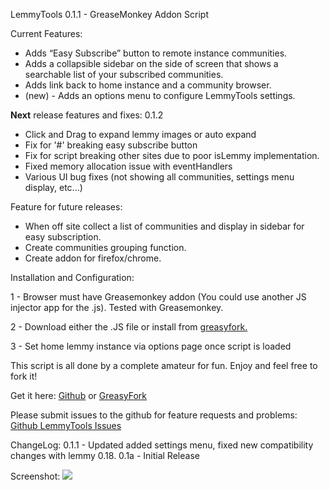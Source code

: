 <p>LemmyTools 0.1.1 - GreaseMonkey Addon Script</p>
<p>Current Features:</p>
<ul>
    <li>Adds “Easy Subscribe” button to remote instance communities.</li>
    <li>Adds a collapsible sidebar on the side of screen that shows a searchable list of your subscribed communities.</li>
    <li>Adds link back to home instance and a community browser.</li>
    <li>(new) - Adds an options menu to configure LemmyTools settings.</li>
</ul>
<p><b>Next</b> release features and fixes: 0.1.2</p>
<ul>
    <li>Click and Drag to expand lemmy images or auto expand </li>
    <li>Fix for '#' breaking easy subscribe button</li>
    <li>Fix for script breaking other sites due to poor isLemmy implementation.</li>
    <li>Fixed memory allocation issue with eventHandlers</li>
    <li>Various UI bug fixes (not showing all communities, settings menu display, etc...)</li>
    
</ul>

</p>
<p>Feature for future releases:</p>
<ul>
    <li>When off site collect a list of communities and display in sidebar for easy subscription.</li>
    <li>Create communities grouping function.</li>
    <li>Create addon for firefox/chrome.</li>
</ul>
<p>Installation and Configuration:</p>
<p>1 - Browser must have Greasemonkey addon (You could use another JS injector app for the .js). Tested with Greasemonkey.</p>
<p>2 - Download either the .JS file or install from <a href="https://greasyfork.org/en/scripts/469169-lemmytools">greasyfork.</a></p></p>
<p>3 - Set home lemmy instance via options page once script is loaded</p>
<p>This script is all done by a complete amateur for fun. Enjoy and feel free to fork it!</p>

<p>Get it here: <a href="https://github.com/howdy-tsc/LemmyTools">Github</a> or <a href="https://greasyfork.org/en/scripts/469169-lemmytools">GreasyFork</a></p>
<p><b></b>Please submit issues to the github for feature requests and problems: <a href="https://github.com/howdy-tsc/LemmyTools/issues">Github LemmyTools Issues</a></b></p>



ChangeLog:
0.1.1 - Updated added settings menu, fixed new compatibility changes with lemmy 0.18.
0.1a - Initial Release



Screenshot:
<img src="https://thesimplecorner.org/pictrs/image/b4924db3-4c4a-4d2e-ba73-072022c1a837.png" />
